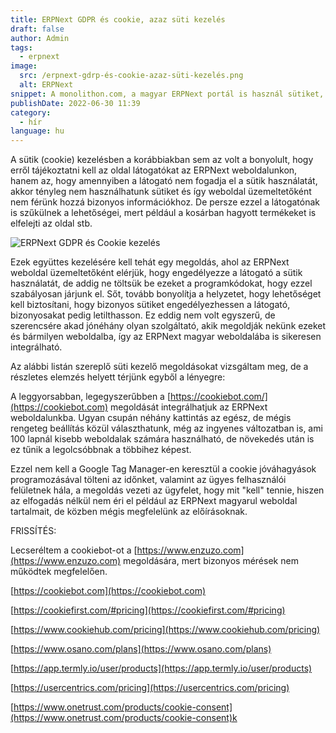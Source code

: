 ```yaml
---
title: ERPNext GDPR és cookie, azaz süti kezelés
draft: false
author: Admin
tags:
  - erpnext
image:
  src: /erpnext-gdrp-és-cookie-azaz-süti-kezelés.png
  alt: ERPNext
snippet: A monolithon.com, a magyar ERPNext portál is használ sütiket, ahogy a legtöbb internetes weboldal és az EU-s irányelvek alapján erről tájékoztatni is kell az oldal látogatóit.
publishDate: 2022-06-30 11:39
category:
  - hír
language: hu
---
```


A sütik (cookie) kezelésben a korábbiakban sem az volt a bonyolult, hogy erről tájékoztatni kell az oldal látogatókat az ERPNext weboldalunkon, hanem az, hogy amennyiben a látogató nem fogadja el a sütik használatát, akkor tényleg nem használhatunk sütiket és így weboldal üzemeltetőként nem férünk hozzá bizonyos információkhoz. De persze ezzel a látogatónak is szűkülnek a lehetőségei, mert például a kosárban hagyott termékeket is elfelejti az oldal stb.

![ERPNext GDPR és Cookie kezelés](/images/erpnext-gdrp-és-cookie-azaz-süti-kezelés.png)

Ezek együttes kezelésére kell tehát egy megoldás, ahol az ERPNext weboldal üzemeltetőként elérjük, hogy engedélyezze a látogató a sütik használatát, de addig ne töltsük be ezeket a programkódokat, hogy ezzel szabályosan járjunk el. Sőt, tovább bonyolítja a helyzetet, hogy lehetőséget kell biztosítani, hogy bizonyos sütiket engedélyezhessen a látogató, bizonyosakat pedig letilthasson. Ez eddig nem volt egyszerű, de szerencsére akad jónéhány olyan szolgáltató, akik megoldják nekünk ezeket és bármilyen weboldalba, így az ERPNext magyar weboldalába is sikeresen integrálható.

Az alábbi listán szereplő süti kezelő megoldásokat vizsgáltam meg, de a részletes elemzés helyett térjünk egyből a lényegre:

A leggyorsabban, legegyszerűbben a [https://cookiebot.com/](https://cookiebot.com) megoldását integrálhatjuk az ERPNext weboldalunkba. Ugyan csupán néhány kattintás az egész, de mégis rengeteg beállítás közül választhatunk, még az ingyenes változatban is, ami 100 lapnál kisebb weboldalak számára használható, de növekedés után is ez tűnik a legolcsóbbnak a többihez képest.

Ezzel nem kell a Google Tag Manager-en keresztül a cookie jóváhagyások programozásával tölteni az időnket, valamint az ügyes felhasználói felületnek hála, a megoldás vezeti az ügyfelet, hogy mit "kell" tennie, hiszen az elfogadás nélkül nem éri el például az ERPNext magyarul weboldal tartalmait, de közben mégis megfelelünk az előírásoknak.

FRISSÍTÉS:

Lecseréltem a cookiebot-ot a [https://www.enzuzo.com](https://www.enzuzo.com) megoldására, mert bizonyos mérések nem működtek megfelelően.

[https://cookiebot.com](https://cookiebot.com)

[https://cookiefirst.com/#pricing](https://cookiefirst.com/#pricing)

[https://www.cookiehub.com/pricing](https://www.cookiehub.com/pricing)

[https://www.osano.com/plans](https://www.osano.com/plans)

[https://app.termly.io/user/products](https://app.termly.io/user/products)

[https://usercentrics.com/pricing](https://usercentrics.com/pricing)

[https://www.onetrust.com/products/cookie-consent](https://www.onetrust.com/products/cookie-consent)k
